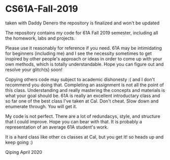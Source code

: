 # CS61A-Fall-2019
taken with Daddy Denero 
the repository is finalized and won't be updated 

The repository contains my code for 61A Fall 2019 semester, including all the homework, labs and projects.

Please use it reasonably for reference if you need. 61A may be intimidating for beginners (including me) and I see the necessity sometimes to get inspired by other people's approach or ideas in order to come up with your own methods, which is totally understandable. Hope you can figure out and resolve your glitch(s) soon!

Copying others code may subject to academic dishonesty :( and I don't recommend you doing that. Completing an assignment is not all the point of this class. Understanding and really mastering the concepts and materials is what your goal should be. 61A is really an excellent introductary class and so far one of the best class I've taken at Cal. Don't cheat. Slow down and enumerate through. You will get it. 

My code is not perfect. There are a lot of redundacys, style, and structure that I could improve. Hope you can bear with that. It is probably a representation of an average 61A student's work.

It is a hard class like other cs classes at Cal, but you get it! so heads up and keep going :)

Qiping
April 2020
